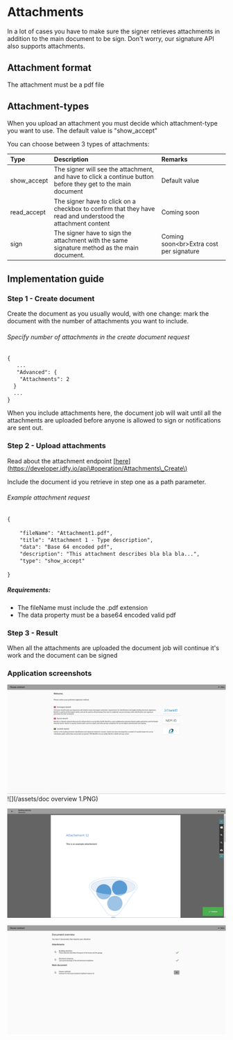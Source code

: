# Attachments

In a lot of cases you have to make sure the signer retrieves attachments in addition to the main document to be sign. Don't worry, our signature API also supports attachments.

## Attachment format

The attachment must be a pdf file

## Attachment-types

When you upload an attachment you must decide which attachment-type you want to use. The default value is "show\_accept"

You can choose between 3 types of attachments:

| Type | Description | Remarks |
| :--- | :--- | :--- |
| show\_accept | The signer will see the attachment, and have to click a continue button before they get to the main document | Default value |
| read\_accept | The signer have to click on a checkbox to confirm that they have read and understood the attachment content | Coming soon |
| sign | The signer have to sign the attachment with the same signature method as the main document. | Coming soon&lt;br&gt;Extra cost per signature |

## Implementation guide

### Step 1 - Create document

Create the document as you usually would, with one change: mark the document with the number of attachments you want to include.

###### Specify number of attachments in the create document request

```
{
   ...
   "Advanced": {    
    "Attachments": 2
  }
  ...
}
```

When you include attachments here, the document job will wait until all the attachments are uploaded before anyone is allowed to sign or notifications are sent out.

### Step 2 - Upload attachments

Read about the attachment endpoint [\[here\]\(https://developer.idfy.io/api\#operation/Attachments\_Create\)](/[here]%28https://developer.idfy.io/api#operation/Attachments_Create%29)

Include the document id you retrieve in step one as a path parameter.

###### Example attachment request

```
{

    "fileName": "Attachment1.pdf",
    "title": "Attachment 1 - Type description",
    "data": "Base 64 encoded pdf",
    "description": "This attachment describes bla bla bla...",
    "type": "show_accept"

}
```

##### Requirements:

* The fileName must include the .pdf extension
* The data property must be a base64 encoded valid pdf

### Step 3 - Result

When all the attachments are uploaded the document job will continue it's work and the document can be signed

### Application screenshots

![](/assets/init.png)![](/assets/doc overview 1.PNG)

![](/assets/attach1.png)

![](/assets/overview2.png)

